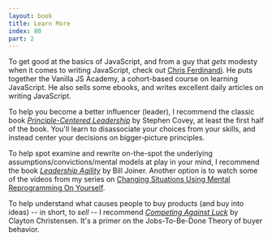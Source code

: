 ```yaml
---
layout: book
title: Learn More
index: 80
part: 2
---
```


To get good at the basics of JavaScript, and from a guy that _gets_ modesty when it comes to writing JavaScript, check out [Chris Ferdinandi][cferdinandi]. He puts together the Vanilla JS Academy, a cohort-based course on learning JavaScript. He also sells some ebooks, and writes excellent daily articles on writing JavaScript.

[cferdinandi]: https://gomakethings.com

To help you become a better influencer (leader), I recommend the classic book _[Principle-Centered Leadership][covey]_ by Stephen Covey, at least the first half of the book. You'll learn to disassociate your choices from your skills, and instead center your decisions on bigger-picture principles.

[covey]: https://www.goodreads.com/book/show/44644.Principle_Centered_Leadership

To help spot examine and rewrite on-the-spot the underlying assumptions/convictions/mental models at play in your mind, I recommend the book _[Leadership Agility][agility]_ by Bill Joiner. Another option is to watch some of the videos from my series on [Changing Situations Using Mental Reprogramming On Yourself][mental-reprogramming].

[mental-reprogramming]: https://www.youtube.com/watch?v=9juE2GI6gwo&list=PLsWRsvsqkNurMF8nWzWi7yAXM7G7phD-_
[agility]: https://www.goodreads.com/book/show/1323422.Leadership_Agility

To help understand what causes people to buy products (and buy into ideas) -- in short, to _sell_ -- I recommend _[Competing Against Luck][jtbd]_ by Clayton Christensen. It's a primer on the Jobs-To-Be-Done Theory of buyer behavior.

[jtbd]: https://www.goodreads.com/book/show/28820024-competing-against-luck
